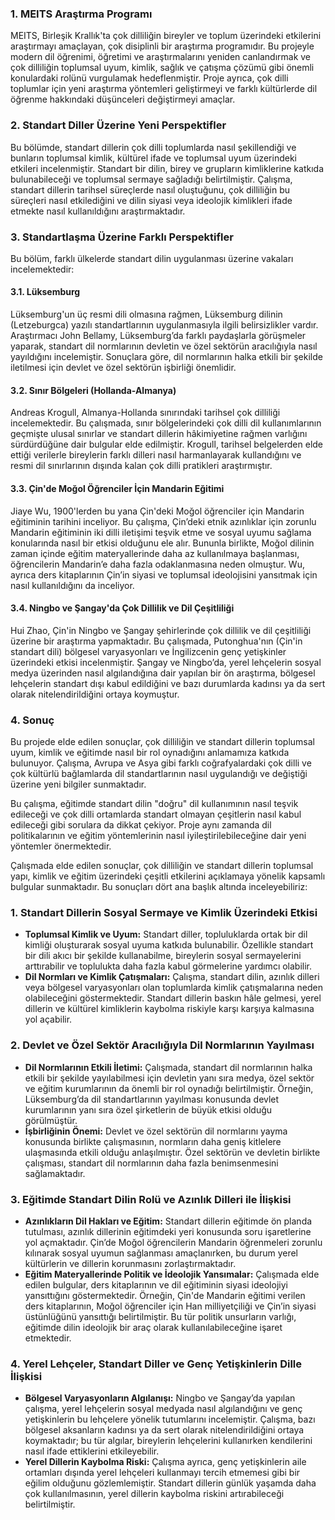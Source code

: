 ### 1. MEITS Araştırma Programı

MEITS, Birleşik Krallık'ta çok dilliliğin bireyler ve toplum üzerindeki etkilerini araştırmayı amaçlayan, çok disiplinli bir araştırma programıdır. Bu projeyle modern dil öğrenimi, öğretimi ve araştırmalarını yeniden canlandırmak ve çok dilliliğin toplumsal uyum, kimlik, sağlık ve çatışma çözümü gibi önemli konulardaki rolünü vurgulamak hedeflenmiştir. Proje ayrıca, çok dilli toplumlar için yeni araştırma yöntemleri geliştirmeyi ve farklı kültürlerde dil öğrenme hakkındaki düşünceleri değiştirmeyi amaçlar.

### 2. Standart Diller Üzerine Yeni Perspektifler

Bu bölümde, standart dillerin çok dilli toplumlarda nasıl şekillendiği ve bunların toplumsal kimlik, kültürel ifade ve toplumsal uyum üzerindeki etkileri incelenmiştir. Standart bir dilin, birey ve grupların kimliklerine katkıda bulunabileceği ve toplumsal sermaye sağladığı belirtilmiştir. Çalışma, standart dillerin tarihsel süreçlerde nasıl oluştuğunu, çok dilliliğin bu süreçleri nasıl etkilediğini ve dilin siyasi veya ideolojik kimlikleri ifade etmekte nasıl kullanıldığını araştırmaktadır.

### 3. Standartlaşma Üzerine Farklı Perspektifler

Bu bölüm, farklı ülkelerde standart dilin uygulanması üzerine vakaları incelemektedir:

#### 3.1. Lüksemburg

Lüksemburg'un üç resmi dili olmasına rağmen, Lüksemburg dilinin (Letzeburgca) yazılı standartlarının uygulanmasıyla ilgili belirsizlikler vardır. Araştırmacı John Bellamy, Lüksemburg’da farklı paydaşlarla görüşmeler yaparak, standart dil normlarının devletin ve özel sektörün aracılığıyla nasıl yayıldığını incelemiştir. Sonuçlara göre, dil normlarının halka etkili bir şekilde iletilmesi için devlet ve özel sektörün işbirliği önemlidir.

#### 3.2. Sınır Bölgeleri (Hollanda-Almanya)

Andreas Krogull, Almanya-Hollanda sınırındaki tarihsel çok dilliliği incelemektedir. Bu çalışmada, sınır bölgelerindeki çok dilli dil kullanımlarının geçmişte ulusal sınırlar ve standart dillerin hâkimiyetine rağmen varlığını sürdürdüğüne dair bulgular elde edilmiştir. Krogull, tarihsel belgelerden elde ettiği verilerle bireylerin farklı dilleri nasıl harmanlayarak kullandığını ve resmi dil sınırlarının dışında kalan çok dilli pratikleri araştırmıştır.

#### 3.3. Çin'de Moğol Öğrenciler İçin Mandarin Eğitimi

Jiaye Wu, 1900'lerden bu yana Çin'deki Moğol öğrenciler için Mandarin eğitiminin tarihini inceliyor. Bu çalışma, Çin’deki etnik azınlıklar için zorunlu Mandarin eğitiminin iki dilli iletişimi teşvik etme ve sosyal uyumu sağlama konularında nasıl bir etkisi olduğunu ele alır. Bununla birlikte, Moğol dilinin zaman içinde eğitim materyallerinde daha az kullanılmaya başlanması, öğrencilerin Mandarin’e daha fazla odaklanmasına neden olmuştur. Wu, ayrıca ders kitaplarının Çin’in siyasi ve toplumsal ideolojisini yansıtmak için nasıl kullanıldığını da inceliyor.

#### 3.4. Ningbo ve Şangay'da Çok Dillilik ve Dil Çeşitliliği

Hui Zhao, Çin'in Ningbo ve Şangay şehirlerinde çok dillilik ve dil çeşitliliği üzerine bir araştırma yapmaktadır. Bu çalışmada, Putonghua'nın (Çin'in standart dili) bölgesel varyasyonları ve İngilizcenin genç yetişkinler üzerindeki etkisi incelenmiştir. Şangay ve Ningbo’da, yerel lehçelerin sosyal medya üzerinden nasıl algılandığına dair yapılan bir ön araştırma, bölgesel lehçelerin standart dışı kabul edildiğini ve bazı durumlarda kadınsı ya da sert olarak nitelendirildiğini ortaya koymuştur.

### 4. Sonuç

Bu projede elde edilen sonuçlar, çok dilliliğin ve standart dillerin toplumsal uyum, kimlik ve eğitimde nasıl bir rol oynadığını anlamamıza katkıda bulunuyor. Çalışma, Avrupa ve Asya gibi farklı coğrafyalardaki çok dilli ve çok kültürlü bağlamlarda dil standartlarının nasıl uygulandığı ve değiştiği üzerine yeni bilgiler sunmaktadır.

Bu çalışma, eğitimde standart dilin "doğru" dil kullanımının nasıl teşvik edileceği ve çok dilli ortamlarda standart olmayan çeşitlerin nasıl kabul edileceği gibi sorulara da dikkat çekiyor. Proje aynı zamanda dil politikalarının ve eğitim yöntemlerinin nasıl iyileştirilebileceğine dair yeni yöntemler önermektedir.

Çalışmada elde edilen sonuçlar, çok dilliliğin ve standart dillerin toplumsal yapı, kimlik ve eğitim üzerindeki çeşitli etkilerini açıklamaya yönelik kapsamlı bulgular sunmaktadır. Bu sonuçları dört ana başlık altında inceleyebiliriz:

### 1. **Standart Dillerin Sosyal Sermaye ve Kimlik Üzerindeki Etkisi**

- **Toplumsal Kimlik ve Uyum:** Standart diller, topluluklarda ortak bir dil kimliği oluşturarak sosyal uyuma katkıda bulunabilir. Özellikle standart bir dili akıcı bir şekilde kullanabilme, bireylerin sosyal sermayelerini arttırabilir ve toplulukta daha fazla kabul görmelerine yardımcı olabilir.
- **Dil Normları ve Kimlik Çatışmaları:** Çalışma, standart dilin, azınlık dilleri veya bölgesel varyasyonları olan toplumlarda kimlik çatışmalarına neden olabileceğini göstermektedir. Standart dillerin baskın hâle gelmesi, yerel dillerin ve kültürel kimliklerin kaybolma riskiyle karşı karşıya kalmasına yol açabilir.

### 2. **Devlet ve Özel Sektör Aracılığıyla Dil Normlarının Yayılması**

- **Dil Normlarının Etkili İletimi:** Çalışmada, standart dil normlarının halka etkili bir şekilde yayılabilmesi için devletin yanı sıra medya, özel sektör ve eğitim kurumlarının da önemli bir rol oynadığı belirtilmiştir. Örneğin, Lüksemburg’da dil standartlarının yayılması konusunda devlet kurumlarının yanı sıra özel şirketlerin de büyük etkisi olduğu görülmüştür.
- **İşbirliğinin Önemi:** Devlet ve özel sektörün dil normlarını yayma konusunda birlikte çalışmasının, normların daha geniş kitlelere ulaşmasında etkili olduğu anlaşılmıştır. Özel sektörün ve devletin birlikte çalışması, standart dil normlarının daha fazla benimsenmesini sağlamaktadır.

### 3. **Eğitimde Standart Dilin Rolü ve Azınlık Dilleri ile İlişkisi**

- **Azınlıkların Dil Hakları ve Eğitim:** Standart dillerin eğitimde ön planda tutulması, azınlık dillerinin eğitimdeki yeri konusunda soru işaretlerine yol açmaktadır. Çin’de Moğol öğrencilerin Mandarin öğrenmeleri zorunlu kılınarak sosyal uyumun sağlanması amaçlanırken, bu durum yerel kültürlerin ve dillerin korunmasını zorlaştırmaktadır.
- **Eğitim Materyallerinde Politik ve İdeolojik Yansımalar:** Çalışmada elde edilen bulgular, ders kitaplarının ve dil eğitiminin siyasi ideolojiyi yansıttığını göstermektedir. Örneğin, Çin'de Mandarin eğitimi verilen ders kitaplarının, Moğol öğrenciler için Han milliyetçiliği ve Çin’in siyasi üstünlüğünü yansıttığı belirtilmiştir. Bu tür politik unsurların varlığı, eğitimde dilin ideolojik bir araç olarak kullanılabileceğine işaret etmektedir.

### 4. **Yerel Lehçeler, Standart Diller ve Genç Yetişkinlerin Dille İlişkisi**

- **Bölgesel Varyasyonların Algılanışı:** Ningbo ve Şangay’da yapılan çalışma, yerel lehçelerin sosyal medyada nasıl algılandığını ve genç yetişkinlerin bu lehçelere yönelik tutumlarını incelemiştir. Çalışma, bazı bölgesel aksanların kadınsı ya da sert olarak nitelendirildiğini ortaya koymaktadır; bu tür algılar, bireylerin lehçelerini kullanırken kendilerini nasıl ifade ettiklerini etkileyebilir.
- **Yerel Dillerin Kaybolma Riski:** Çalışma ayrıca, genç yetişkinlerin aile ortamları dışında yerel lehçeleri kullanmayı tercih etmemesi gibi bir eğilim olduğunu gözlemlemiştir. Standart dillerin günlük yaşamda daha çok kullanılmasının, yerel dillerin kaybolma riskini artırabileceği belirtilmiştir.
